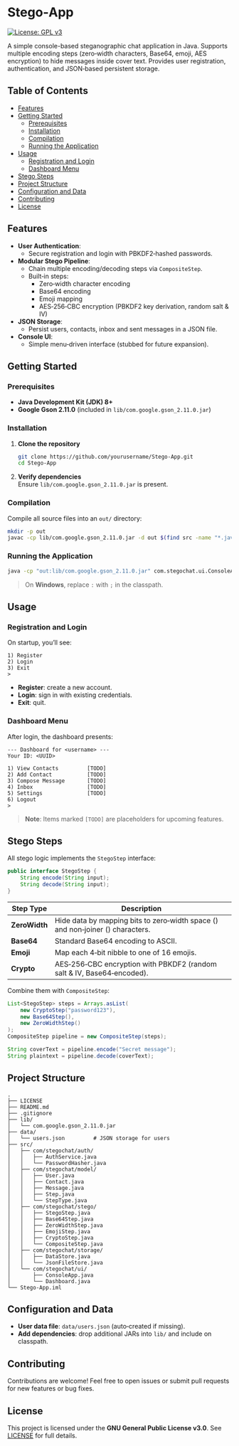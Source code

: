 # Stego‑App

[![License: GPL v3](https://img.shields.io/badge/License-GPLv3-blue.svg)](LICENSE)

A simple console-based steganographic chat application in Java. Supports multiple encoding steps (zero‑width characters, Base64, emoji, AES encryption) to hide messages inside cover text. Provides user registration, authentication, and JSON‑based persistent storage.

## Table of Contents

- [Features](#features)
- [Getting Started](#getting-started)  
  - [Prerequisites](#prerequisites)  
  - [Installation](#installation)  
  - [Compilation](#compilation)  
  - [Running the Application](#running-the-application)  
- [Usage](#usage)  
  - [Registration and Login](#registration-and-login)  
  - [Dashboard Menu](#dashboard-menu)  
- [Stego Steps](#stego-steps)  
- [Project Structure](#project-structure)  
- [Configuration and Data](#configuration-and-data)  
- [Contributing](#contributing)  
- [License](#license)  

## Features

- **User Authentication**:  
  - Secure registration and login with PBKDF2‑hashed passwords.  
- **Modular Stego Pipeline**:  
  - Chain multiple encoding/decoding steps via `CompositeStep`.  
  - Built‑in steps:  
    - Zero‑width character encoding  
    - Base64 encoding  
    - Emoji mapping  
    - AES‑256‑CBC encryption (PBKDF2 key derivation, random salt & IV)  
- **JSON Storage**:  
  - Persist users, contacts, inbox and sent messages in a JSON file.  
- **Console UI**:  
  - Simple menu‑driven interface (stubbed for future expansion).

## Getting Started

### Prerequisites

- **Java Development Kit (JDK) 8+**  
- **Google Gson 2.11.0** (included in `lib/com.google.gson_2.11.0.jar`)

### Installation

1. **Clone the repository**  
   ```bash
   git clone https://github.com/yourusername/Stego‑App.git
   cd Stego‑App
   ```
2. **Verify dependencies**  
   Ensure `lib/com.google.gson_2.11.0.jar` is present.

### Compilation

Compile all source files into an `out/` directory:

```bash
mkdir -p out
javac -cp lib/com.google.gson_2.11.0.jar -d out $(find src -name "*.java")
```

### Running the Application

```bash
java -cp "out:lib/com.google.gson_2.11.0.jar" com.stegochat.ui.ConsoleApp
```

> On **Windows**, replace `:` with `;` in the classpath.

## Usage

### Registration and Login

On startup, you’ll see:

```
1) Register
2) Login
3) Exit
> 
```

- **Register**: create a new account.  
- **Login**: sign in with existing credentials.  
- **Exit**: quit.

### Dashboard Menu

After login, the dashboard presents:

```
--- Dashboard for <username> ---
Your ID: <UUID>

1) View Contacts         [TODO]
2) Add Contact           [TODO]
3) Compose Message       [TODO]
4) Inbox                 [TODO]
5) Settings              [TODO]
6) Logout
> 
```

> **Note**: Items marked `[TODO]` are placeholders for upcoming features.

## Stego Steps

All stego logic implements the `StegoStep` interface:

```java
public interface StegoStep {
    String encode(String input);
    String decode(String input);
}
```

| Step Type   | Description                                                                                      |
|-------------|--------------------------------------------------------------------------------------------------|
| **ZeroWidth** | Hide data by mapping bits to zero‑width space (`​`) and non‑joiner (`‌`) characters. |
| **Base64**    | Standard Base64 encoding to ASCII.                                                             |
| **Emoji**     | Map each 4‑bit nibble to one of 16 emojis.                                                     |
| **Crypto**    | AES‑256‑CBC encryption with PBKDF2 (random salt & IV, Base64‐encoded).                         |

Combine them with `CompositeStep`:

```java
List<StegoStep> steps = Arrays.asList(
    new CryptoStep("password123"),
    new Base64Step(),
    new ZeroWidthStep()
);
CompositeStep pipeline = new CompositeStep(steps);

String coverText = pipeline.encode("Secret message");
String plaintext = pipeline.decode(coverText);
```

## Project Structure

```
.
├── LICENSE
├── README.md
├── .gitignore
├── lib/
│   └── com.google.gson_2.11.0.jar
├── data/
│   └── users.json         # JSON storage for users
├── src/
│   ├── com/stegochat/auth/
│   │   ├── AuthService.java
│   │   └── PasswordHasher.java
│   ├── com/stegochat/model/
│   │   ├── User.java
│   │   ├── Contact.java
│   │   ├── Message.java
│   │   ├── Step.java
│   │   └── StepType.java
│   ├── com/stegochat/stego/
│   │   ├── StegoStep.java
│   │   ├── Base64Step.java
│   │   ├── ZeroWidthStep.java
│   │   ├── EmojiStep.java
│   │   ├── CryptoStep.java
│   │   └── CompositeStep.java
│   ├── com/stegochat/storage/
│   │   ├── DataStore.java
│   │   └── JsonFileStore.java
│   └── com/stegochat/ui/
│       ├── ConsoleApp.java
│       └── Dashboard.java
└── Stego‑App.iml
```

## Configuration and Data

- **User data file**: `data/users.json` (auto‑created if missing).  
- **Add dependencies**: drop additional JARs into `lib/` and include on classpath.

## Contributing

Contributions are welcome! Feel free to open issues or submit pull requests for new features or bug fixes.

## License

This project is licensed under the **GNU General Public License v3.0**. See [LICENSE](LICENSE) for full details.
